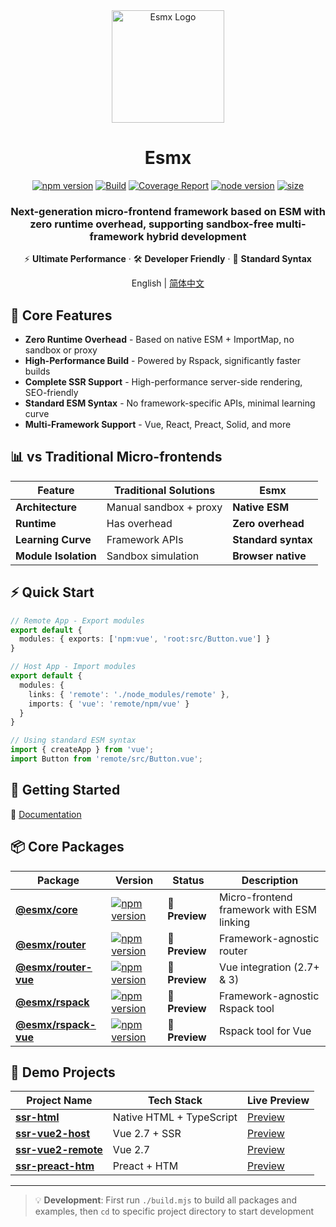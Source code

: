 <div align="center">
  <img src="https://www.esmnext.com/logo.svg?t=2025" width="180" alt="Esmx Logo" />
  <h1>Esmx</h1>
  
  <div>
    <a href="https://www.npmjs.com/package/@esmx/core"><img src="https://img.shields.io/npm/v/@esmx/core.svg" alt="npm version" /></a>
    <a href="https://github.com/esmnext/esmx/actions/workflows/build.yml"><img src="https://github.com/esmnext/esmx/actions/workflows/build.yml/badge.svg" alt="Build" /></a>
    <a href="https://www.esmnext.com/coverage/"><img src="https://img.shields.io/badge/coverage-live%20report-brightgreen" alt="Coverage Report" /></a>
    <a href="https://nodejs.org/"><img src="https://img.shields.io/node/v/@esmx/core.svg" alt="node version" /></a>
    <a href="https://bundlephobia.com/package/@esmx/core"><img src="https://img.shields.io/bundlephobia/minzip/@esmx/core" alt="size" /></a>
  </div>
  
  <h3>Next-generation micro-frontend framework based on ESM with zero runtime overhead, supporting sandbox-free multi-framework hybrid development</h3>
  
  <p>⚡️ <strong>Ultimate Performance</strong> · 🛠️ <strong>Developer Friendly</strong> · 🔧 <strong>Standard Syntax</strong></p>
  
  <p>
    English | <a href="https://github.com/esmnext/esmx/blob/master/README.zh-CN.md">简体中文</a>
  </p>
</div>

## 🚀 Core Features

- **Zero Runtime Overhead** - Based on native ESM + ImportMap, no sandbox or proxy
- **High-Performance Build** - Powered by Rspack, significantly faster builds
- **Complete SSR Support** - High-performance server-side rendering, SEO-friendly
- **Standard ESM Syntax** - No framework-specific APIs, minimal learning curve
- **Multi-Framework Support** - Vue, React, Preact, Solid, and more

## 📊 vs Traditional Micro-frontends

| Feature | Traditional Solutions | Esmx |
|---------|----------------------|------|
| **Architecture** | Manual sandbox + proxy | **Native ESM** |
| **Runtime** | Has overhead | **Zero overhead** |
| **Learning Curve** | Framework APIs | **Standard syntax** |
| **Module Isolation** | Sandbox simulation | **Browser native** |

## ⚡ Quick Start

```typescript
// Remote App - Export modules
export default {
  modules: { exports: ['npm:vue', 'root:src/Button.vue'] }
}

// Host App - Import modules
export default {
  modules: {
    links: { 'remote': './node_modules/remote' },
    imports: { 'vue': 'remote/npm/vue' }
  }
}

// Using standard ESM syntax
import { createApp } from 'vue';
import Button from 'remote/src/Button.vue';
```

## 🚀 Getting Started

📖 [Documentation](https://www.esmnext.com/guide/start/getting-started.html)

## 📦 Core Packages

| Package | Version | Status | Description |
|---------|---------|--------|-------------|
| [**@esmx/core**](https://github.com/esmnext/esmx/tree/master/packages/core) | <a href="https://www.npmjs.com/package/@esmx/core"><img src="https://img.shields.io/npm/v/@esmx/core.svg" alt="npm version" /></a> | 🔵 **Preview** | Micro-frontend framework with ESM linking |
| [**@esmx/router**](https://github.com/esmnext/esmx/tree/master/packages/router) | <a href="https://www.npmjs.com/package/@esmx/router"><img src="https://img.shields.io/npm/v/@esmx/router.svg" alt="npm version" /></a> | 🔵 **Preview** | Framework-agnostic router |
| [**@esmx/router-vue**](https://github.com/esmnext/esmx/tree/master/packages/router-vue) | <a href="https://www.npmjs.com/package/@esmx/router-vue"><img src="https://img.shields.io/npm/v/@esmx/router-vue.svg" alt="npm version" /></a> | 🔵 **Preview** | Vue integration (2.7+ & 3) |
| [**@esmx/rspack**](https://github.com/esmnext/esmx/tree/master/packages/rspack) | <a href="https://www.npmjs.com/package/@esmx/rspack"><img src="https://img.shields.io/npm/v/@esmx/rspack.svg" alt="npm version" /></a> | 🔵 **Preview** | Framework-agnostic Rspack tool |
| [**@esmx/rspack-vue**](https://github.com/esmnext/esmx/tree/master/packages/rspack-vue) | <a href="https://www.npmjs.com/package/@esmx/rspack-vue"><img src="https://img.shields.io/npm/v/@esmx/rspack-vue.svg" alt="npm version" /></a> | 🔵 **Preview** | Rspack tool for Vue |

## 🎯 Demo Projects

| Project Name | Tech Stack | Live Preview |
|-------------|------------|--------------|
| [**ssr-html**](https://github.com/esmnext/esmx/tree/master/examples/ssr-html) | Native HTML + TypeScript | [Preview](https://www.esmnext.com/ssr-html/) |
| [**ssr-vue2-host**](https://github.com/esmnext/esmx/tree/master/examples/ssr-vue2-host) | Vue 2.7 + SSR | [Preview](https://www.esmnext.com/ssr-vue2-host/) |
| [**ssr-vue2-remote**](https://github.com/esmnext/esmx/tree/master/examples/ssr-vue2-remote) | Vue 2.7 | [Preview](https://www.esmnext.com/ssr-vue2-remote/) |
| [**ssr-preact-htm**](https://github.com/esmnext/esmx/tree/master/examples/ssr-preact-htm) | Preact + HTM | [Preview](https://www.esmnext.com/ssr-preact-htm/) |

---

> 💡 **Development**: First run `./build.mjs` to build all packages and examples, then `cd` to specific project directory to start development